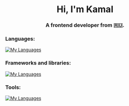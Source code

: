 <h1 align="center">Hi, I'm Kamal</h1>
<h3 align="center">A frontend developer from 🇷🇺.</h3>

<h3 align="left">Languages:</h3>

[![My Languages](https://skillicons.dev/icons?i=js,css,html)](https://skillicons.dev)

<h3 align="left">Frameworks and libraries:</h3>

[![My Languages](https://skillicons.dev/icons?i=react,bootstrap,vue,jquery,sass,typescript)](https://skillicons.dev)

<h3 align="left">Tools:</h3>

[![My Languages](https://skillicons.dev/icons?i=git,github,babel)](https://skillicons.dev)